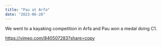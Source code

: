 ```yaml
---
title: "Pau at Arfa"
date: "2023-06-28"
---
```


We went to a kayaking competition in Arfa and Pau won a medal doing C1.

https://vimeo.com/840507283?share=copy
